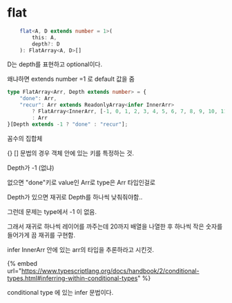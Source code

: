 # flat

```typescript
    flat<A, D extends number = 1>(
        this: A,
        depth?: D
    ): FlatArray<A, D>[]
```

D는 depth를 표현하고 optional이다.

왜냐하면 extends number =1 로 default 값을 줌



```typescript
type FlatArray<Arr, Depth extends number> = {
    "done": Arr,
    "recur": Arr extends ReadonlyArray<infer InnerArr>
        ? FlatArray<InnerArr, [-1, 0, 1, 2, 3, 4, 5, 6, 7, 8, 9, 10, 11, 12, 13, 14, 15, 16, 17, 18, 19, 20][Depth]>
        : Arr
}[Depth extends -1 ? "done" : "recur"];
```

꼼수의 집합체

{} \[] 문법의 경우 객체 안에 있는 키를 특정하는 것.

Depth가 -1 (없냐)

없으면 "done"키로 value인 Arr로 type은 Arr 타입인걸로

Depth가 있으면 재귀로 Depth를 하나씩 낮춰줘야함..



그런데 문제는 type에서 -1 이 없음.

그래서 재귀로 하나씩 레이어를 까주는데 20까지 배열을 나열한 후 하나씩 작은 숫자를 들어가게 끔 재귀를 구현함.



infer InnerArr 안에 있는 arr의 타입을 추론하라고 시킨것.

{% embed url="https://www.typescriptlang.org/docs/handbook/2/conditional-types.html#inferring-within-conditional-types" %}

conditional type 에 있는  infer 문법이다.



